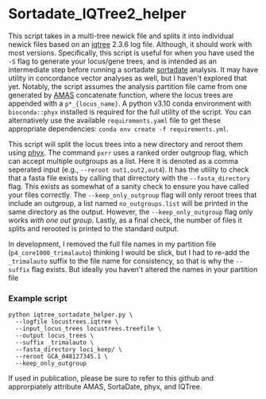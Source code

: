 # Sortadate_IQTree2_helper

This script takes in a multi-tree newick file and splits it into individual newick files based on an [iqtree](https://iqtree.github.io/) 2.3.6 log file. Although, it should work with most versions. Specifically, this script is useful for when you have used the `-S` flag to generate your locus/gene trees, and is intended as an intermediate step before running a sortadate [sortadate](https://github.com/FePhyFoFum/SortaDate) analysis. It may have utility in concordance vector analyses as well, but I haven't explored that yet. Notably, the script assumes the analysis partition file came from one generated by [AMAS](https://github.com/marekborowiec/AMAS) concatenate function, where the locus trees are appended with a `p*_{locus_name}`. A python v3.10 conda environment with `bioconda::phyx` installed is required for the full utility of the script. You can alternatively use the available `requirements.yaml` file to get these appropriate dependencies: `conda env create -f requirements.yml`.

This script will split the locus trees into a new directory and reroot them using [phyx](https://github.com/FePhyFoFum/phyx). The command `pxrr` uses a ranked order outgroup flag, which can accept multiple outgroups as a list. Here it is denoted as a comma seperated input (e.g., `--reroot out1,out2,out4`). It has the utility to check that a fasta file exists by calling that dirrectory with the `--fasta_directory` flag. This exists as somewhat of a sanity check to ensure you have called your files correctly. The `--keep_only_outgroup` flag will only reroot trees that include an outgroup, a list named `no_outgroups.list` will be printed in the same directory as the output. However, the `--keep_only_outgroup` flag only works _with one out group_. Lastly, as a final check, the number of files it splits and rerooted is printed to the standard output.

In development, I removed the full file names in my partition file (`p4_core1000_trimalauto`) thinking I would be slick, but I had to re-add the `_trimalauto` suffix to the file name for consistency, so that is why the `--suffix` flag exists. But ideally you haven't altered the names in your partition file


### Example script
```
python iqtree_sortadate_helper.py \
  --logfile locustrees.iqtree \
  --input_locus_trees locustrees.treefile \
  --output locus_trees \
  --suffix _trimalauto \
  --fasta_directory loci_keep/ \
  --reroot GCA_048127345.1 \
  --keep_only_outgroup
```

If used in publication, please be sure to refer to this github and approrpiately attribute AMAS, SortaDate, phyx, and IQTree.
